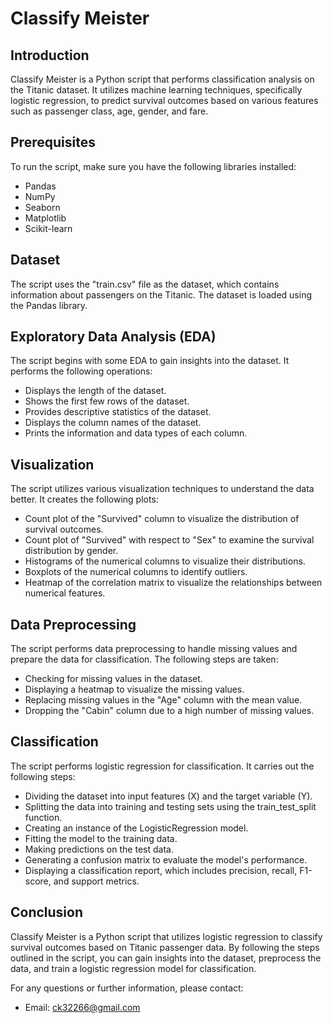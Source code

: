 # Classify Meister

## Introduction

Classify Meister is a Python script that performs classification analysis on the Titanic dataset. It utilizes machine learning techniques, specifically logistic regression, to predict survival outcomes based on various features such as passenger class, age, gender, and fare.

## Prerequisites

To run the script, make sure you have the following libraries installed:

- Pandas
- NumPy
- Seaborn
- Matplotlib
- Scikit-learn

## Dataset

The script uses the "train.csv" file as the dataset, which contains information about passengers on the Titanic. The dataset is loaded using the Pandas library.

## Exploratory Data Analysis (EDA)

The script begins with some EDA to gain insights into the dataset. It performs the following operations:

- Displays the length of the dataset.
- Shows the first few rows of the dataset.
- Provides descriptive statistics of the dataset.
- Displays the column names of the dataset.
- Prints the information and data types of each column.

## Visualization

The script utilizes various visualization techniques to understand the data better. It creates the following plots:

- Count plot of the "Survived" column to visualize the distribution of survival outcomes.
- Count plot of "Survived" with respect to "Sex" to examine the survival distribution by gender.
- Histograms of the numerical columns to visualize their distributions.
- Boxplots of the numerical columns to identify outliers.
- Heatmap of the correlation matrix to visualize the relationships between numerical features.

## Data Preprocessing

The script performs data preprocessing to handle missing values and prepare the data for classification. The following steps are taken:

- Checking for missing values in the dataset.
- Displaying a heatmap to visualize the missing values.
- Replacing missing values in the "Age" column with the mean value.
- Dropping the "Cabin" column due to a high number of missing values.

## Classification

The script performs logistic regression for classification. It carries out the following steps:

- Dividing the dataset into input features (X) and the target variable (Y).
- Splitting the data into training and testing sets using the train_test_split function.
- Creating an instance of the LogisticRegression model.
- Fitting the model to the training data.
- Making predictions on the test data.
- Generating a confusion matrix to evaluate the model's performance.
- Displaying a classification report, which includes precision, recall, F1-score, and support metrics.

## Conclusion
Classify Meister is a Python script that utilizes logistic regression to classify survival outcomes based on Titanic passenger data. By following the steps outlined in the script, you can gain insights into the dataset, preprocess the data, and train a logistic regression model for classification.

For any questions or further information, please contact: 
- Email: ck32266@gmail.com
